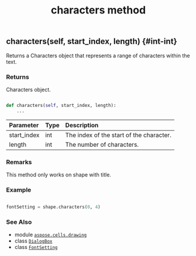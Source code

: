﻿---
title: characters method
second_title: Aspose.Cells for Python via .NET API References
description: 
type: docs
weight: 50
url: /aspose.cells.drawing/dialogbox/characters/
is_root: false
---

## characters(self, start_index, length) {#int-int}

Returns a Characters object that represents a range of characters within the text.


### Returns 


Characters object.


```python

def characters(self, start_index, length):
    ...
```


| Parameter | Type | Description |
| :- | :- | :- |
| start_index | int | The index of the start of the character. |
| length | int | The number of characters. |
### Remarks

This method only works on shape with title.
### Example 


```python

fontSetting = shape.characters(0, 4)

```



### See Also
* module [`aspose.cells.drawing`](../../)
* class [`DialogBox`](/cells/python-net/aspose.cells.drawing/dialogbox)
* class [`FontSetting`](/cells/python-net/aspose.cells/fontsetting)
